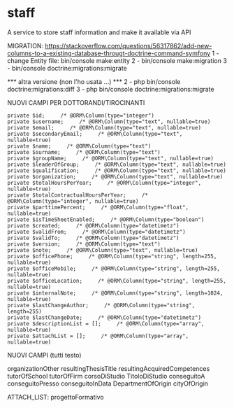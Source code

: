 # staff
A service to store staff information and make it available via API


MIGRATION:
https://stackoverflow.com/questions/56317862/add-new-columns-to-a-existing-database-througt-doctrine-command-symfony
1 - change Entity file: bin/console make:entity
2 - bin/console make:migration
3 - bin/console doctrine:migrations:migrate

*** altra versione (non l'ho usata ...) ***
2 - php bin/console doctrine:migrations:diff
3 - php bin/console doctrine:migrations:migrate


NUOVI CAMPI PER DOTTORANDI/TIROCINANTI

    private $id;     /* @ORM\Column(type="integer")
    private $username;     /* @ORM\Column(type="text", nullable=true)
    private $email;     /* @ORM\Column(type="text", nullable=true)
    private $secondaryEmail;     /* @ORM\Column(type="text", nullable=true)
    private $name;     /* @ORM\Column(type="text")
    private $surname;     /* @ORM\Column(type="text")
    private $groupName;     /* @ORM\Column(type="text", nullable=true)
    private $leaderOfGroup;     /* @ORM\Column(type="text", nullable=true)
    private $qualification;     /* @ORM\Column(type="text", nullable=true)
    private $organization;     /* @ORM\Column(type="text", nullable=true)
    private $totalHoursPerYear;     /* @ORM\Column(type="integer", nullable=true)
    private $totalContractualHoursPerYear;     /* @ORM\Column(type="integer", nullable=true)
    private $parttimePercent;     /* @ORM\Column(type="float", nullable=true)
    private $isTimeSheetEnabled;     /* @ORM\Column(type="boolean")
    private $created;     /* @ORM\Column(type="datetimetz")
    private $validFrom;     /* @ORM\Column(type="datetimetz")
    private $validTo;     /* @ORM\Column(type="datetimetz")
    private $version;     /* @ORM\Column(type="text")
    private $note;     /* @ORM\Column(type="text", nullable=true)
    private $officePhone;     /* @ORM\Column(type="string", length=255, nullable=true)
    private $officeMobile;     /* @ORM\Column(type="string", length=255, nullable=true)
    private $officeLocation;     /* @ORM\Column(type="string", length=255, nullable=true)
    private $internalNote;     /* @ORM\Column(type="string", length=1024, nullable=true)
    private $lastChangeAuthor;     /* @ORM\Column(type="string", length=255)
    private $lastChangeDate;     /* @ORM\Column(type="datetimetz")
    private $descriptionList = [];     /* @ORM\Column(type="array", nullable=true)
    private $attachList = [];     /* @ORM\Column(type="array", nullable=true)

NUOVI CAMPI (tutti testo)

organizationOther
resultingThesisTitle
resultingAcquiredCompetences
tutorOfSchool
tutorOfFirm
corsoDiStudio
TitoloDiStudio
conseguitoA
conseguitoPresso
conseguitoInData
DepartmentOfOrigin
cityOfOrigin

ATTACH_LIST: progettoFormativo


